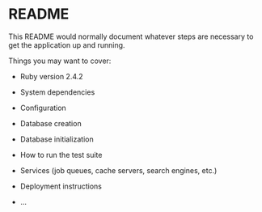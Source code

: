 # README

This README would normally document whatever steps are necessary to get the
application up and running.

Things you may want to cover:

* Ruby version
2.4.2

* System dependencies

* Configuration

* Database creation

* Database initialization

* How to run the test suite

* Services (job queues, cache servers, search engines, etc.)

* Deployment instructions

* ...
